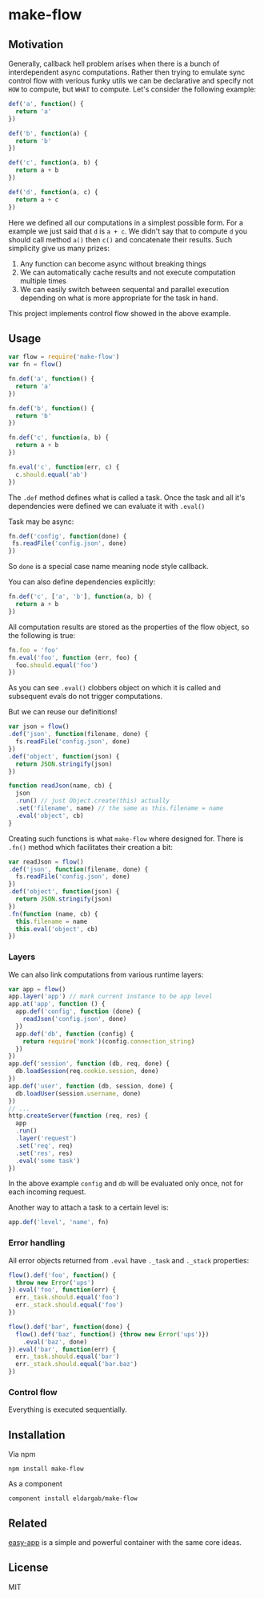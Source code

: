 # make-flow

## Motivation

Generally, callback hell problem arises when there is a bunch
of interdependent async computations. Rather then trying to emulate
sync control flow with verious funky utils we can be declarative
and specify not `HOW` to compute, but `WHAT` to compute. Let's consider the
following example:

```javascript
def('a', function() {
  return 'a'
})

def('b', function(a) {
  return 'b'
})

def('c', function(a, b) {
  return a + b
})

def('d', function(a, c) {
  return a + c
})
```
Here we defined all our computations in a simplest possible form.
For a example we just said that `d` is `a + c`. We didn't say that
to compute `d` you should call method `a()` then `c()` and concatenate
their results. Such simplicity give us many prizes:

  1. Any function can become async without breaking things
  2. We can automatically cache results and not execute
  computation multiple times
  3. We can easily switch between sequental and parallel execution
  depending on what is more appropriate for the task in hand.

This project implements control flow showed in the above example.

## Usage

```javascript
var flow = require('make-flow')
var fn = flow()

fn.def('a', function() {
  return 'a'
})

fn.def('b', function() {
  return 'b'
})

fn.def('c', function(a, b) {
  return a + b
})

fn.eval('c', function(err, c) {
  c.should.equal('ab')
})
```

The `.def` method defines what is called a task.
Once the task and all it's dependencies were defined we can evaluate it with `.eval()`

Task may be async:

```javascript
fn.def('config', function(done) {
 fs.readFile('config.json', done)
})
```

So `done` is a special case name meaning node style callback.

You can also define dependencies explicitly:

```javascript
fn.def('c', ['a', 'b'], function(a, b) {
  return a + b
})
```

All computation results are stored as the properties of the flow object, so the following
is true:

```javascript
fn.foo = 'foo'
fn.eval('foo', function (err, foo) {
  foo.should.equal('foo')
})
```

As you can see `.eval()` clobbers object on which it is called and subsequent evals
do not trigger computations.

But we can reuse our definitions!

```javascript
var json = flow()
.def('json', function(filename, done) {
  fs.readFile('config.json', done)
})
.def('object', function(json) {
  return JSON.stringify(json)
})

function readJson(name, cb) {
  json
  .run() // just Object.create(this) actually
  .set('filename', name) // the same as this.filename = name
  .eval('object', cb)
}
```

Creating such functions is what `make-flow` where designed for.
There is `.fn()` method which facilitates their creation a bit:

```javascript
var readJson = flow()
.def('json', function(filename, done) {
  fs.readFile('config.json', done)
})
.def('object', function(json) {
  return JSON.stringify(json)
})
.fn(function (name, cb) {
  this.filename = name
  this.eval('object', cb)
})
```

### Layers

We can also link computations from various runtime layers:

```javascript
var app = flow()
app.layer('app') // mark current instance to be app level
app.at('app', function () {
  app.def('config', function (done) {
    readJson('config.json', done)
  })
  app.def('db', function (config) {
    return require('monk')(config.connection_string)
  })
})
app.def('session', function (db, req, done) {
  db.loadSession(req.cookie.session, done)
})
app.def('user', function (db, session, done) {
  db.loadUser(session.username, done)
})
// ...
http.createServer(function (req, res) {
  app
  .run()
  .layer('request')
  .set('req', req)
  .set('res', res)
  .eval('some task')
})
```

In the above example `config` and `db` will be evaluated only once,
not for each incoming request.

Another way to attach a task to a certain level is:

```javascript
app.def('level', 'name', fn)
```

### Error handling

All error objects returned from `.eval` have `._task` and `._stack` properties:

``` javascript
flow().def('foo', function() {
  throw new Error('ups')
}).eval('foo', function(err) {
  err._task.should.equal('foo')
  err._stack.should.equal('foo')
})

flow().def('bar', function(done) {
  flow().def('baz', function() {throw new Error('ups')})
    .eval('baz', done)
}).eval('bar', function(err) {
  err._task.should.equal('bar')
  err._stack.should.equal('bar.baz')
})
```

### Control flow

Everything is executed sequentially.

## Installation

Via npm

```
npm install make-flow
```

As a component

```
component install eldargab/make-flow
```

## Related

[easy-app](https://github.com/eldargab/easy-app) is a simple and powerful
container with the same core ideas.

## License

MIT
